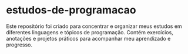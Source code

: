 # estudos-de-programacao
Este repositório foi criado para concentrar e organizar meus estudos em diferentes linguagens e tópicos de programação. Contém exercícios, anotações e projetos práticos para acompanhar meu aprendizado e progresso.
